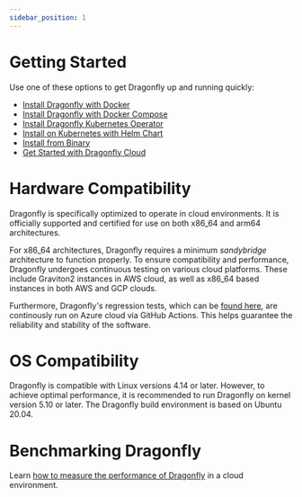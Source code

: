 ```yaml
---
sidebar_position: 1
---
```


# Getting Started

Use one of these options to get Dragonfly up and running quickly:

- [Install Dragonfly with Docker](./docker.md)
- [Install Dragonfly with Docker Compose](./docker-compose.md)
- [Install Dragonfly Kubernetes Operator](./kubernetes-operator.md)
- [Install on Kubernetes with Helm Chart](./kubernetes.md)
- [Install from Binary](./binary.md)
- [Get Started with Dragonfly Cloud](./cloud.md)

# Hardware Compatibility
Dragonfly is specifically optimized to operate in cloud environments.
It is officially supported and certified for use on both x86_64 and arm64 architectures.

For x86_64 architectures, Dragonfly requires a minimum *sandybridge* architecture to function properly.
To ensure compatibility and performance, Dragonfly undergoes continuous testing on various cloud platforms. These include Graviton2 instances in AWS cloud, as well as x86_64 based instances in both AWS and GCP clouds.

Furthermore, Dragonfly's regression tests, which can be [found here](https://github.com/dragonflydb/dragonfly/actions/workflows/regression-tests.yml), are continously run on Azure cloud via GitHub Actions.
This helps guarantee the reliability and stability of the software.

# OS Compatibility
Dragonfly is compatible with Linux versions 4.14 or later.
However, to achieve optimal performance, it is recommended to run Dragonfly on kernel version 5.10 or later.
The Dragonfly build environment is based on Ubuntu 20.04.

# Benchmarking Dragonfly
Learn [how to measure the performance of Dragonfly](./benchmark.md) in a cloud environment.